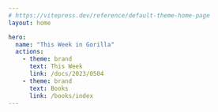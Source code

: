 ```yaml
---
# https://vitepress.dev/reference/default-theme-home-page
layout: home

hero:
  name: "This Week in Gorilla"
  actions:
    - theme: brand
      text: This Week
      link: /docs/2023/0504
    - theme: brand
      text: Books
      link: /books/index
---
```

